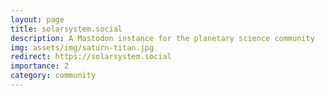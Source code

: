 ```yaml
---
layout: page
title: solarsystem.social
description: A Mastodon instance for the planetary science community
img: assets/img/saturn-titan.jpg
redirect: https://solarsystem.social
importance: 2
category: community
---
```

